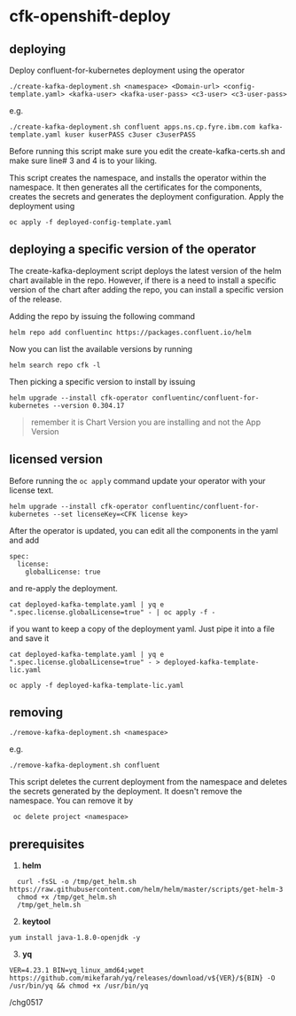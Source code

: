 # cfk-openshift-deploy

## deploying
Deploy confluent-for-kubernetes deployment using the operator

`
./create-kafka-deployment.sh <namespace> <Domain-url> <config-template.yaml> <kafka-user> <kafka-user-pass> <c3-user> <c3-user-pass>
`
 
e.g.

`
./create-kafka-deployment.sh confluent apps.ns.cp.fyre.ibm.com kafka-template.yaml kuser kuserPASS c3user c3userPASS
`

Before running this script make sure you edit the create-kafka-certs.sh and make sure line# 3 and 4 is to your liking.

This script creates the namespace, and installs the operator within the namespace. It then generates all the certificates for the components, creates the secrets and generates the deployment configuration. Apply the deployment using 

`
oc apply -f deployed-config-template.yaml
`

## deploying a specific version of the operator

The create-kafka-deployment script deploys the latest version of the helm chart available in the repo. However, if there is a need to install a specific version of the chart after adding the repo, you can install a specific version of the release.

Adding the repo by issuing the following command
```
helm repo add confluentinc https://packages.confluent.io/helm
```

Now you can list the available versions by running
```
helm search repo cfk -l
```

Then picking a specific version to install by issuing
```
helm upgrade --install cfk-operator confluentinc/confluent-for-kubernetes --version 0.304.17
```

> remember it is Chart Version you are installing and not the App Version

## licensed version
Before running the `oc apply` command update your operator with your license text.

`
helm upgrade --install cfk-operator confluentinc/confluent-for-kubernetes --set licenseKey=<CFK license key>
`

After the operator is updated, you can edit all the components in the yaml and add
```
spec:
  license:
    globalLicense: true
```
and re-apply the deployment.

```
cat deployed-kafka-template.yaml | yq e ".spec.license.globalLicense=true" - | oc apply -f -
```

if you want to keep a copy of the deployment yaml. Just pipe it into a file and save it
```
cat deployed-kafka-template.yaml | yq e ".spec.license.globalLicense=true" - > deployed-kafka-template-lic.yaml

oc apply -f deployed-kafka-template-lic.yaml
```

## removing
`
./remove-kafka-deployment.sh <namespace>
`
  
  e.g. 
  
  `
  ./remove-kafka-deployment.sh confluent
  `
  
This script deletes the current deployment from the namespace and deletes the secrets generated by the deployment. It doesn't remove the namespace. You can remove it by

` oc delete project <namespace>`
  
## prerequisites
1. **helm** 
```
  curl -fsSL -o /tmp/get_helm.sh https://raw.githubusercontent.com/helm/helm/master/scripts/get-helm-3
  chmod +x /tmp/get_helm.sh
  /tmp/get_helm.sh
```
2. **keytool**
```
yum install java-1.8.0-openjdk -y
```
3. **yq**
```
VER=4.23.1 BIN=yq_linux_amd64;wget https://github.com/mikefarah/yq/releases/download/v${VER}/${BIN} -O /usr/bin/yq && chmod +x /usr/bin/yq
```

/chg0517
